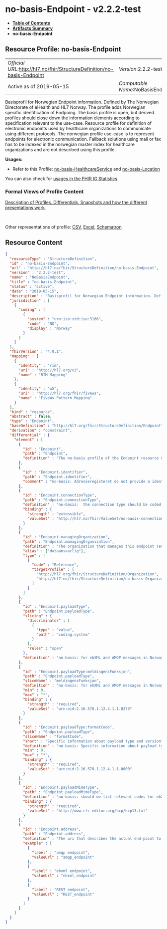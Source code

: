 # no-basis-Endpoint - v2.2.2-test

* [**Table of Contents**](toc.md)
* [**Artifacts Summary**](artifacts.md)
* **no-basis-Endpoint**

## Resource Profile: no-basis-Endpoint 

| | |
| :--- | :--- |
| *Official URL*:http://hl7.no/fhir/StructureDefinition/no-basis-Endpoint | *Version*:2.2.2-test |
| Active as of 2019-05-15 | *Computable Name*:NoBasisEndpoint |

 
Basisprofil for Norwegian Endpoint information. Defined by The Norwegian Directorate of eHealth and HL7 Norway. The profile adds Norwegian specific identification of Endpoing. The basis profile is open, but derived profiles should close down the information elements according to specification relevant to the use-case. 
Resource profile for definition of electronic endpoints used by healthcare organizations to communicate using different protocols. The norwegian profile use-case is to represent endpoints for electronic communication. Fallback solutions using mail or fax has to be indexed in the norwegian master index for healthcare organizations and are not described using this profile. 

**Usages:**

* Refer to this Profile: [no-basis-HealthcareService](StructureDefinition-no-basis-HealthcareService.md) and [no-basis-Location](StructureDefinition-no-basis-Location.md)

You can also check for [usages in the FHIR IG Statistics](https://packages2.fhir.org/xig/hl7.fhir.no.basis|current/StructureDefinition/no-basis-Endpoint)

### Formal Views of Profile Content

 [Description of Profiles, Differentials, Snapshots and how the different presentations work](http://build.fhir.org/ig/FHIR/ig-guidance/readingIgs.html#structure-definitions). 

 

Other representations of profile: [CSV](StructureDefinition-no-basis-Endpoint.csv), [Excel](StructureDefinition-no-basis-Endpoint.xlsx), [Schematron](StructureDefinition-no-basis-Endpoint.sch) 



## Resource Content

```json
{
  "resourceType" : "StructureDefinition",
  "id" : "no-basis-Endpoint",
  "url" : "http://hl7.no/fhir/StructureDefinition/no-basis-Endpoint",
  "version" : "2.2.2-test",
  "name" : "NoBasisEndpoint",
  "title" : "no-basis-Endpoint",
  "status" : "active",
  "date" : "2019-05-15",
  "description" : "Basisprofil for Norwegian Endpoint information. Defined by The Norwegian Directorate of eHealth and HL7 Norway. The profile adds Norwegian specific identification of Endpoing. The basis profile is open, but derived profiles should close down the information elements according to specification relevant to the use-case.\n\nResource profile for definition of electronic endpoints used by healthcare organizations to communicate using different protocols. The norwegian profile use-case is to represent endpoints for electronic communication. Fallback solutions using mail or fax has to be indexed in the norwegian master index for healthcare organizations and are not described using this profile.",
  "jurisdiction" : [
    {
      "coding" : [
        {
          "system" : "urn:iso:std:iso:3166",
          "code" : "NO",
          "display" : "Norway"
        }
      ]
    }
  ],
  "fhirVersion" : "4.0.1",
  "mapping" : [
    {
      "identity" : "rim",
      "uri" : "http://hl7.org/v3",
      "name" : "RIM Mapping"
    },
    {
      "identity" : "w5",
      "uri" : "http://hl7.org/fhir/fivews",
      "name" : "FiveWs Pattern Mapping"
    }
  ],
  "kind" : "resource",
  "abstract" : false,
  "type" : "Endpoint",
  "baseDefinition" : "http://hl7.org/fhir/StructureDefinition/Endpoint",
  "derivation" : "constraint",
  "differential" : {
    "element" : [
      {
        "id" : "Endpoint",
        "path" : "Endpoint",
        "definition" : "The no-basis profile of the Endpoint resource makes it possible to use the resource for the norwegian service based adressing (tjenestebasert adressering) and other adressing schemes.\r\n\r\nThe technical details of an endpoint that can be used for electronic services, such as for web services providing XDS.b or a REST endpoint for another FHIR server. This may include any security context information."
      },
      {
        "id" : "Endpoint.identifier",
        "path" : "Endpoint.identifier",
        "comment" : "no-basis: Adresseregisteret do not provide a identifier for the Endpoints, so any identifier scheme is apropriate."
      },
      {
        "id" : "Endpoint.connectionType",
        "path" : "Endpoint.connectionType",
        "definition" : "no-basis:  the connection type should be coded according to http://hl7.org/fhir/ValueSet/endpoint-connection-type. However specific connection types used in Norway can be coded according to http://hl7.no/fhir/ValueSet/no-basis-endpoint-connection-type (amqp, ebxml etc.)\r\n\r\nA coded value that represents the technical details of the usage of this endpoint, such as what WSDLs should be used in what way. (e.g. XDS.b/DICOM/cds-hook).",
        "binding" : {
          "strength" : "extensible",
          "valueSet" : "http://hl7.no/fhir/ValueSet/no-basis-connection-type"
        }
      },
      {
        "id" : "Endpoint.managingOrganization",
        "path" : "Endpoint.managingOrganization",
        "definition" : "The organization that manages this endpoint (even if technically another organisation is hosting this in the cloud, it is the organisation associated with the data).\r\n\r\nno-basis: In Norway this relates to the organization with the responsibility for the data e.g. \"dataansvarlig\".\r\nno-basis recommends the use of logical reference to an organization using ENH or RSH. To describe a top level organization. Departments within an organization could use a different reference scheme defined by the organization.",
        "alias" : ["dataansvarlig"],
        "type" : [
          {
            "code" : "Reference",
            "targetProfile" : [
              "http://hl7.org/fhir/StructureDefinition/Organization",
              "http://hl7.no/fhir/StructureDefinition/no-basis-Organization"
            ]
          }
        ]
      },
      {
        "id" : "Endpoint.payloadType",
        "path" : "Endpoint.payloadType",
        "slicing" : {
          "discriminator" : [
            {
              "type" : "value",
              "path" : "coding.system"
            }
          ],
          "rules" : "open"
        },
        "definition" : "no-basis: for ebXML and AMQP messages in Norway one is expected to list all mesage types that the endpoint supports using the CodeSystem Meldingens funksjon (OID=8279) as a minimum. To describe complete version information to determine the type and version of the messages the endpoint supports, a CapabilityStatement can be used to describe the endpoints communication capabilities in detail.\r\nREST endpoints are expected to use the code \"any\" from https://www.hl7.org/fhir/codesystem-endpoint-payload-type.html. Proper FHIR Restful API's are expected to serve a CapabilityStatement from the base uri specified.\r\nOther payload types can be given using codes from the ValueSet http://hl7.org/fhir/ValueSet/endpoint-payload-type. \r\n\r\nThe payload type describes the acceptable content that can be communicated on the endpoint."
      },
      {
        "id" : "Endpoint.payloadType:meldingensFunksjon",
        "path" : "Endpoint.payloadType",
        "sliceName" : "meldingensFunksjon",
        "definition" : "no-basis: for ebXML and AMQP messages in Norway one is expected to list all mesage types that the endpoint supports using the CodeSystem Meldingens funksjon (OID=8279). Version information (version of the payload document) shold be given in the coding.version element.\r\n\r\nThe payload type describes the acceptable content that can be communicated on the endpoint.",
        "min" : 0,
        "max" : "*",
        "binding" : {
          "strength" : "required",
          "valueSet" : "urn:oid:2.16.578.1.12.4.1.1.8279"
        }
      },
      {
        "id" : "Endpoint.payloadType:formatCode",
        "path" : "Endpoint.payloadType",
        "sliceName" : "formatCode",
        "short" : "Specific information about payload type and version",
        "definition" : "no-basis: Specific information about payload type and version. Information about the payload type and version for ebxml and amqp messages\r\n\r\nThe payload type describes the acceptable content that can be communicated on the endpoint.",
        "min" : 0,
        "max" : "*",
        "binding" : {
          "strength" : "required",
          "valueSet" : "urn:oid:2.16.578.1.12.4.1.1.0000"
        }
      },
      {
        "id" : "Endpoint.payloadMimeType",
        "path" : "Endpoint.payloadMimeType",
        "definition" : "no-basis: should we list relevant codes for ebXML messages? List appropriate media types for FHIR REST endpoints?\r\nXML: application/fhir+xml\r\nJSON: application/fhir+json\r\nRDF: application/fhir+turtle\r\nebXML messages: text/xml\r\n\r\nThe mime type to send the payload in - e.g. application/fhir+xml, application/fhir+json. If the mime type is not specified, then the sender could send any content (including no content depending on the connectionType).",
        "binding" : {
          "strength" : "required",
          "valueSet" : "http://www.rfc-editor.org/bcp/bcp13.txt"
        }
      },
      {
        "id" : "Endpoint.address",
        "path" : "Endpoint.address",
        "definition" : "The uri that describes the actual end-point to connect to.\r\n\r\nno-basis: for ebXML messages in Norway one is expected to use mailto: prefix for the endpoint. \r\nFor AMQP messages in Norway one is expected to use \"ampq://\" or \"amqps://\" prefix.\r\nREST endpoints will have \"http://\" or \"https://\" prefix.",
        "example" : [
          {
            "label" : "amqp endpoint",
            "valueUrl" : "amqp_endpoint"
          },
          {
            "label" : "ebxml endpoint",
            "valueUrl" : "ebxml_endpoint"
          },
          {
            "label" : "REST endpoint",
            "valueUrl" : "REST_endpoint"
          }
        ]
      }
    ]
  }
}

```
